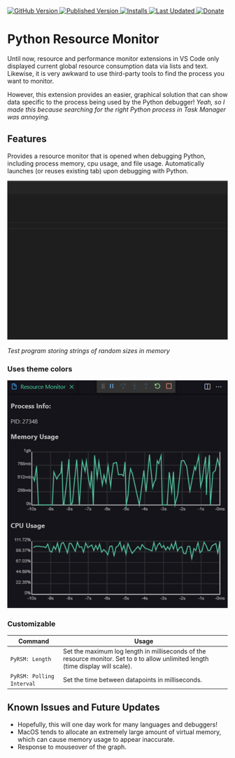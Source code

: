 [
![GitHub Version](https://img.shields.io/github/package-json/v/2kai2kai2/VSCode-Python-Resource-Monitor?color=blue&logo=Github)
](https://github.com/2kai2kai2/VSCode-Python-Resource-Monitor)
[
![Published Version](https://img.shields.io/visual-studio-marketplace/v/kaih2o.python-resource-monitor?color=blue&logo=Visual%20Studio%20Code&logoColor=%230078d7)
![Installs](https://img.shields.io/visual-studio-marketplace/i/kaih2o.python-resource-monitor?logo=Visual%20Studio%20Code&logoColor=%230078d7)
![Last Updated](https://img.shields.io/visual-studio-marketplace/last-updated/kaih2o.python-resource-monitor?logo=Visual%20Studio%20Code&logoColor=%230078d7)
](https://marketplace.visualstudio.com/items?itemName=kaih2o.python-resource-monitor)
[
![Donate](https://img.shields.io/badge/Patreon-donate-orange?logo=Patreon)
](https://www.patreon.com/bePatron?u=9073173)

# Python Resource Monitor

Until now, resource and performance monitor extensions in VS Code only displayed current global resource consumption data via lists and text. Likewise, it is very awkward to use third-party tools to find the process you want to monitor.

However, this extension provides an easier, graphical solution that can show data specific to the process being used by the Python debugger! _Yeah, so I made this because searching for the right Python process in Task Manager was annoying._

## Features

Provides a resource monitor that is opened when debugging Python, including process memory, cpu usage, and file usage. Automatically launches (or reuses existing tab) upon debugging with Python.

![usage](https://github.com/2kai2kai2/VSCode-Python-Resource-Monitor/raw/HEAD/images/usage.gif)

_Test program storing strings of random sizes in memory_

### Uses theme colors

![usage2](https://github.com/2kai2kai2/VSCode-Python-Resource-Monitor/raw/HEAD/images/dark_sc.png)

### Customizable

| Command                   | Usage                                                                                                                               |
| ------------------------- | ----------------------------------------------------------------------------------------------------------------------------------- |
| `PyRSM: Length`           | Set the maximum log length in milliseconds of the resource monitor. Set to `0` to allow unlimited length (time display will scale). |
| `PyRSM: Polling Interval` | Set the time between datapoints in milliseconds.                                                                                    |

## Known Issues and Future Updates

- Hopefully, this will one day work for many languages and debuggers!
- MacOS tends to allocate an extremely large amount of virtual memory, which can cause memory usage to appear inaccurate.
- Response to mouseover of the graph.
